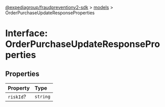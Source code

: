[@expediagroup/fraudpreventionv2-sdk](../../index.md) > [models](../index.md) > OrderPurchaseUpdateResponseProperties

# Interface: OrderPurchaseUpdateResponseProperties

## Properties

| Property  | Type     |
| :-------- | :------- |
| `riskId`? | `string` |
